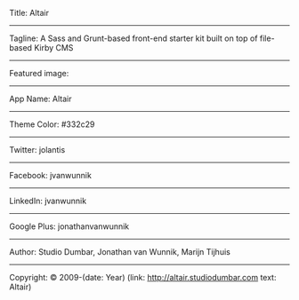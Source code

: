 Title: Altair

----

Tagline: A Sass and Grunt-based front-end starter kit built on top of file-based Kirby CMS

----

Featured image:

----

App Name: Altair

----

Theme Color: #332c29

----

Twitter: jolantis

----

Facebook: jvanwunnik

----

LinkedIn: jvanwunnik

----

Google Plus: jonathanvanwunnik

----

Author: Studio Dumbar, Jonathan van Wunnik, Marijn Tijhuis

----

Copyright: © 2009-(date: Year) (link: http://altair.studiodumbar.com text: Altair)
